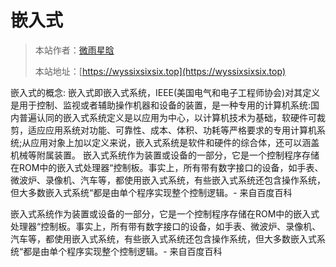 # 嵌入式

> 本站作者：[微雨星晗](https://github.com/WeiYuXingHan)
>
> 本站地址：[https://wyssixsixsix.top](https://wyssixsixsix.top)


嵌入式的概念: 嵌入式即嵌入式系统，IEEE(美国电气和电子工程师协会)对其定义是用于控制、监视或者辅助操作机器和设备的装置，是一种专用的计算机系统:国内普遍认同的嵌入式系统定义是以应用为中心，以计算机技术为基础，软硬件可裁剪，适应应用系统对功能、可靠性、成本、体积、功耗等严格要求的专用计算机系统;从应用对象上加以定义来说，嵌入式系统是软件和硬件的综合体，还可以涵盖机械等附属装置。
嵌入式系统作为装置或设备的一部分，它是一个控制程序存储在ROM中的嵌入式处理器“控制板。事实上，所有带有数字接口的设备，如手表、微波炉、录像机、汽车等，都使用嵌入式系统，有些嵌入式系统还包含操作系统，但大多数嵌入式系统“都是由单个程序实现整个控制逻辑。- 来自百度百科

嵌入式系统作为装置或设备的一部分，它是一个控制程序存储在ROM中的嵌入式处理器“控制板。事实上，所有带有数字接口的设备，如手表、微波炉、录像机、汽车等，都使用嵌入式系统，有些嵌入式系统还包含操作系统，但大多数嵌入式系统“都是由单个程序实现整个控制逻辑。- 来自百度百科